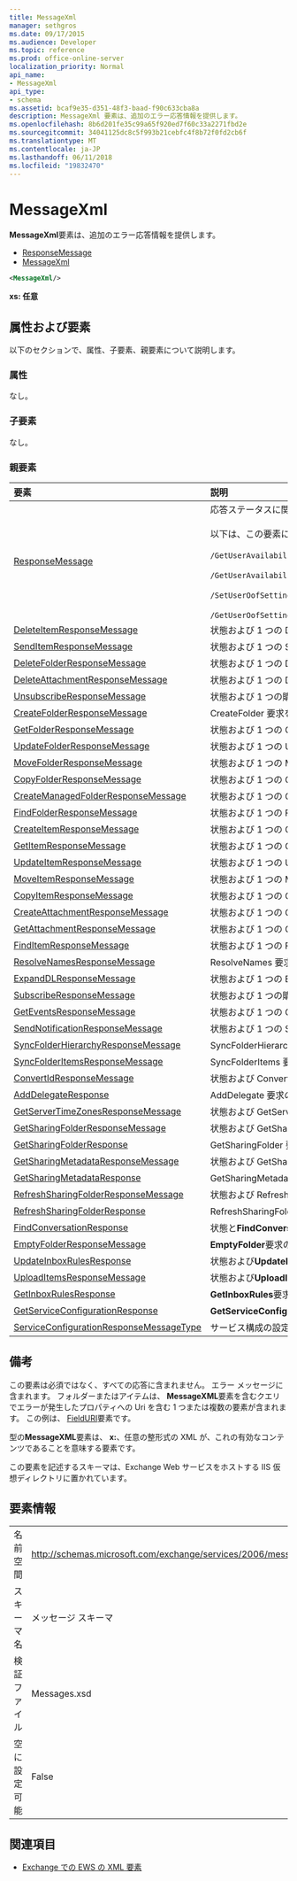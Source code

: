 ```yaml
---
title: MessageXml
manager: sethgros
ms.date: 09/17/2015
ms.audience: Developer
ms.topic: reference
ms.prod: office-online-server
localization_priority: Normal
api_name:
- MessageXml
api_type:
- schema
ms.assetid: bcaf9e35-d351-48f3-baad-f90c633cba8a
description: MessageXml 要素は、追加のエラー応答情報を提供します。
ms.openlocfilehash: 8b6d201fe35c99a65f920ed7f60c33a2271fbd2e
ms.sourcegitcommit: 34041125dc8c5f993b21cebfc4f8b72f0fd2cb6f
ms.translationtype: MT
ms.contentlocale: ja-JP
ms.lasthandoff: 06/11/2018
ms.locfileid: "19832470"
---
```

# <a name="messagexml"></a>MessageXml

**MessageXml**要素は、追加のエラー応答情報を提供します。 
  
- [ResponseMessage](responsemessage.md)  
- [MessageXml](messagexml.md)
  
```XML
<MessageXml/>
```

 **xs: 任意**
## <a name="attributes-and-elements"></a>属性および要素

以下のセクションで、属性、子要素、親要素について説明します。
  
### <a name="attributes"></a>属性

なし。
  
### <a name="child-elements"></a>子要素

なし。
  
### <a name="parent-elements"></a>親要素

|**要素**|**説明**|
|:-----|:-----|
|[ResponseMessage](responsemessage.md) <br/> | 応答ステータスに関する説明情報を提供します。 <br/> <br/>  以下は、この要素に使用可能な XPath 式の一部です。 <br/> <br/>  `/GetUserAvailabilityResponse/FreeBusyResponseArray/FreeBusyResponse/ResponseMessage` <br/> <br/> `/GetUserAvailabilityResponse/SuggestionsResponse/ResponseMessage` <br/><br/>  `/SetUserOofSettingsResponse/ResponseMessage` <br/><br/>  `/GetUserOofSettingsResponse/ResponseMessage` <br/> |
|[DeleteItemResponseMessage](deleteitemresponsemessage.md) <br/> |状態および 1 つの DeleteItem 要求の結果が含まれています。  <br/> |
|[SendItemResponseMessage](senditemresponsemessage.md) <br/> |状態および 1 つの SendItem 要求の結果が含まれています。  <br/> |
|[DeleteFolderResponseMessage](deletefolderresponsemessage.md) <br/> |状態および 1 つの DeleteFolder 要求の結果が含まれています。  <br/> |
|[DeleteAttachmentResponseMessage](deleteattachmentresponsemessage.md) <br/> |状態および 1 つの DeleteAttachment 要求の結果が含まれています。  <br/> |
|[UnsubscribeResponseMessage](unsubscriberesponsemessage.md) <br/> |状態および 1 つの購読の取り消し要求の結果が含まれています。  <br/> |
|[CreateFolderResponseMessage](createfolderresponsemessage.md) <br/> |CreateFolder 要求を 1 つの結果には状態が含まれます。  <br/> |
|[GetFolderResponseMessage](getfolderresponsemessage.md) <br/> |状態および 1 つの GetFolder 要求の結果が含まれています。  <br/> |
|[UpdateFolderResponseMessage](updatefolderresponsemessage.md) <br/> |状態および 1 つの UpdateFolder 要求の結果が含まれています。  <br/> |
|[MoveFolderResponseMessage](movefolderresponsemessage.md) <br/> |状態および 1 つの MoveFolder 要求の結果が含まれています。  <br/> |
|[CopyFolderResponseMessage](copyfolderresponsemessage.md) <br/> |状態および 1 つの CopyFolder 要求の結果が含まれています。  <br/> |
|[CreateManagedFolderResponseMessage](createmanagedfolderresponsemessage.md) <br/> |状態および 1 つの CreateManagedFolder 要求の結果が含まれています。  <br/> |
|[FindFolderResponseMessage](findfolderresponsemessage.md) <br/> |状態および 1 つの FindFolder 要求の結果が含まれています。  <br/> |
|[CreateItemResponseMessage](createitemresponsemessage.md) <br/> |状態および 1 つの CreateItem 要求の結果が含まれています。  <br/> |
|[GetItemResponseMessage](getitemresponsemessage.md) <br/> |状態および 1 つの GetItem 要求の結果が含まれています。  <br/> |
|[UpdateItemResponseMessage](updateitemresponsemessage.md) <br/> |状態および 1 つの UpdateItem 要求の結果が含まれています。  <br/> |
|[MoveItemResponseMessage](moveitemresponsemessage.md) <br/> |状態および 1 つの MoveItem 要求の結果が含まれています。  <br/> |
|[CopyItemResponseMessage](copyitemresponsemessage.md) <br/> |状態および 1 つの CopyItem 要求の結果が含まれています。  <br/> |
|[CreateAttachmentResponseMessage](createattachmentresponsemessage.md) <br/> |状態および 1 つの CreateAttachment 要求の結果が含まれています。  <br/> |
|[GetAttachmentResponseMessage](getattachmentresponsemessage.md) <br/> |状態および 1 つの GetAttachment 要求の結果が含まれています。  <br/> |
|[FindItemResponseMessage](finditemresponsemessage.md) <br/> |状態および 1 つの FindItem 要求の結果が含まれています。  <br/> |
|[ResolveNamesResponseMessage](resolvenamesresponsemessage.md) <br/> |ResolveNames 要求の結果ステータスを格納します。  <br/> |
|[ExpandDLResponseMessage](expanddlresponsemessage.md) <br/> |状態および 1 つの ExpandDL 要求の結果が含まれています。  <br/> |
|[SubscribeResponseMessage](subscriberesponsemessage.md) <br/> |状態および 1 つの購読要求の結果が含まれています。  <br/> |
|[GetEventsResponseMessage](geteventsresponsemessage.md) <br/> |状態および 1 つの GetEvents 要求の結果が含まれています。  <br/> |
|[SendNotificationResponseMessage](sendnotificationresponsemessage.md) <br/> |状態および 1 つの SendNotification 要求の結果が含まれています。  <br/> |
|[SyncFolderHierarchyResponseMessage](syncfolderhierarchyresponsemessage.md) <br/> |SyncFolderHierarchy 要求の結果ステータスを格納します。  <br/> |
|[SyncFolderItemsResponseMessage](syncfolderitemsresponsemessage.md) <br/> |SyncFolderItems 要求の結果ステータスを格納します。  <br/> |
|[ConvertIdResponseMessage](convertidresponsemessage.md) <br/> |状態および ConvertId の要求の結果が含まれています。  <br/> |
|[AddDelegateResponse](adddelegateresponse.md) <br/> |AddDelegate 要求の結果ステータスを格納します。  <br/> |
|[GetServerTimeZonesResponseMessage](getservertimezonesresponsemessage.md) <br/> |状態および GetServerTimeZones の要求の結果が含まれています。  <br/> |
|[GetSharingFolderResponseMessage](getsharingfolderresponsemessage.md) <br/> |状態および GetSharingFolder の要求の結果が含まれています。  <br/> |
|[GetSharingFolderResponse](getsharingfolderresponse.md) <br/> |GetSharingFolder 要求への応答を定義します。  <br/> |
|[GetSharingMetadataResponseMessage](getsharingmetadataresponsemessage.md) <br/> |状態および GetSharingMetadata の要求の結果が含まれています。  <br/> |
|[GetSharingMetadataResponse](getsharingmetadataresponse.md) <br/> |GetSharingMetadata 要求への応答を定義します。  <br/> |
|[RefreshSharingFolderResponseMessage](refreshsharingfolderresponsemessage.md) <br/> |状態および RefreshSharingFolder の要求の結果が含まれています。  <br/> |
|[RefreshSharingFolderResponse](refreshsharingfolderresponse.md) <br/> |RefreshSharingFolder 要求への応答を定義します。  <br/> |
|[FindConversationResponse](findconversationresponse.md) <br/> |状態と**FindConversation**の応答の結果が含まれています。  <br/> |
|[EmptyFolderResponseMessage](emptyfolderresponsemessage.md) <br/> |**EmptyFolder**要求の結果ステータスを格納します。  <br/> |
|[UpdateInboxRulesResponse](updateinboxrulesresponse.md) <br/> |状態および**UpdateInboxRules**の要求の結果が含まれています。  <br/> |
|[UploadItemsResponseMessage](uploaditemsresponsemessage.md) <br/> |状態および**UploadItemsResponse**の要求の結果が含まれています。  <br/> |
|[GetInboxRulesResponse](getinboxrulesresponse.md) <br/> |**GetInboxRules**要求への応答が含まれています。  <br/> |
|[GetServiceConfigurationResponse](getserviceconfigurationresponse.md) <br/> |**GetServiceConfiguration**要求への応答が含まれています。  <br/> |
|[ServiceConfigurationResponseMessageType](serviceconfigurationresponsemessagetype.md) <br/> |サービス構成の設定が含まれています。  <br/> |
   
## <a name="remarks"></a>備考

この要素は必須ではなく、すべての応答に含まれません。 エラー メッセージに含まれます。 フォルダーまたはアイテムは、 **MessageXML**要素を含むクエリでエラーが発生したプロパティへの Uri を含む 1 つまたは複数の要素が含まれます。 この例は、 [FieldURI](fielduri.md)要素です。 
  
型の**MessageXML**要素は、 **x:**、任意の整形式の XML が、これの有効なコンテンツであることを意味する要素です。
  
この要素を記述するスキーマは、Exchange Web サービスをホストする IIS 仮想ディレクトリに置かれています。
  
## <a name="element-information"></a>要素情報

|||
|:-----|:-----|
|名前空間  <br/> |http://schemas.microsoft.com/exchange/services/2006/messages  <br/> |
|スキーマ名  <br/> |メッセージ スキーマ  <br/> |
|検証ファイル  <br/> |Messages.xsd  <br/> |
|空に設定可能  <br/> |False  <br/> |
   
## <a name="see-also"></a>関連項目

- [Exchange での EWS の XML 要素](ews-xml-elements-in-exchange.md)

